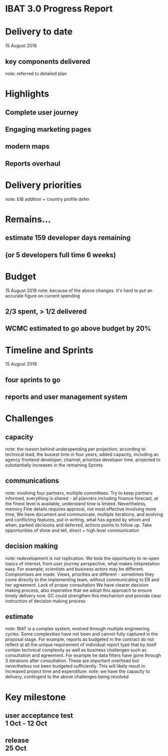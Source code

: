 # IBAT 3.0 Progress Report


# Delivery to date
15 August 2018

## key components delivered
note: referred to detailed plan


# Highlights

## Complete user journey

## Engaging marketing pages

## modern maps

## Reports overhaul

# Delivery priorities
note: EIB addition + country profile defer
 

# Remains...

## estimate 159 developer days remaining

## (or 5 developers full time 6 weeks)


# Budget
15 August 2018
note: because of the above changes. It's hard to put an accurate figure on current spending

## 2/3 spent, > 1/2 delivered

## WCMC estimated to go above budget by 20%


# Timeline and Sprints
15 August 2018

## four sprints to go

## reports and user management system


# Challenges

## capacity
note: the reason behind underspending per projection; according to technical lead, the busiest time in four years; 
added capacity, including an agency frontend developer; channel, prioritise developer time. projected to substantially increases in the remaining Sprints

## communications
note: involving four partners, multiple committees. Try to keep partners informed, everything is shared - all planners including finance forecast, at the finest level is available, understand time is limited. Nevertheless, memory Fine details requires approval, not most effective
Involving more time, We have document and communicate, multiple iterations, and evolving and conflicting features, put in writing, what has agreed by whom and when, parked decisions and deferred, actions points to follow up. Take opportunities of show and tell, direct + high level communication

## decision making
note: redevelopment is not replication. We took the opportunity to re-open topics of interest, from user journey perspective, what makes intepretation easy. For example, scientists and business actors may be different. Compromises are made. Views, priorities are different - sometimes they come directly to the implementing team, without communicating to ER and her agreement. Lack of proper consultation
We have clearer decision making process, also imperative that we adopt this approach to ensure timely delivery now.
GC could strengthen this mechanism and provide clear instruction of decision making process

## estimate
note: IBAT is a complex system, evolved through multiple engineering cycles. Some complexities have not been and cannot fully captured in the proposal stage. For example, reports as budgeted in the contract do not reflect at all the unique requirement of individual report type that by itself contain technical complexity as well as business challenges such as consultation and agreement. For example he data filters have gone through 3 iterations after consultation. These are important overhead but nevertheless not been budgeted sufficiently. 
This will likely result in increased project time and expenditure.
note: we have the capacity to delivery, contingent to the above challenges being resolved


# Key milestone

## user acceptance test <br> 1 Oct - 12 Oct

## release <br> 25 Oct
